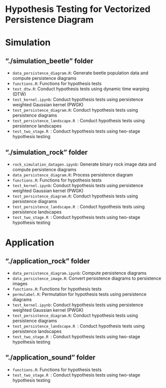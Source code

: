 # Hypothesis Testing for Vectorized Persistence Diagram

# Simulation 
## “./simulation_beetle” folder
* `data_persistence_diagram.R`: Generate beetle population data and compute persistence diagrams
* `functions.R`: Functions for hypothesis tests
* `test_dtw.R`: Conduct hypothesis tests using dynamic time warping (DTW)
* `test_kernel.ipynb`: Conduct hypothesis tests using persistence weighted Gaussian kernel (PWGK)
* `test_persistence_diagram.R`: Conduct hypothesis tests using persistence diagrams
* `test_persistence_landscape.R `: Conduct hypothesis tests using persistence landscapes
* `test_two_stage.R `: Conduct hypothesis tests using two-stage hypothesis testing

## “./simulation_rock” folder
* `rock_simulation_datagen.ipynb`: Generate binary rock image data and compute persistence diagrams
* `data_persistence_diagram.R`: Process persistence diagram
* `functions.R`: Functions for hypothesis tests
* `test_kernel.ipynb`: Conduct hypothesis tests using persistence weighted Gaussian kernel (PWGK)
* `test_persistence_diagram.R`: Conduct hypothesis tests using persistence diagrams
* `test_persistence_landscape.R `: Conduct hypothesis tests using persistence landscapes
* `test_two_stage.R `: Conduct hypothesis tests using two-stage hypothesis testing

# Application
## “./application_rock” folder
* `data_persistence_diagram.ipynb`: Compute persistence diagrams
* `data_persistence_image.R`: Convert persistence diagrams to persistence images
* `functions.R`: Functions for hypothesis tests
* `permulabel.R`: Permutation for hypothesis tests using persistence diagrams
* `test_kernel.ipynb`: Conduct hypothesis tests using persistence weighted Gaussian kernel (PWGK)
* `test_persistence_diagram.R`: Conduct hypothesis tests using persistence diagrams
* `test_persistence_landscape.R `: Conduct hypothesis tests using persistence landscapes
* `test_two_stage.R `: Conduct hypothesis tests using two-stage hypothesis testing

## “./application_sound” folder
* `functions.R`: Functions for hypothesis tests
* `test_two_stage.R `: Conduct hypothesis tests using two-stage hypothesis testing
